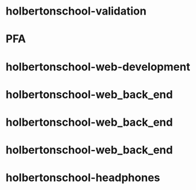 # holbertonschool-validation
# PFA
# holbertonschool-web-development
# holbertonschool-web_back_end
# holbertonschool-web_back_end
# holbertonschool-web_back_end
# holbertonschool-headphones
